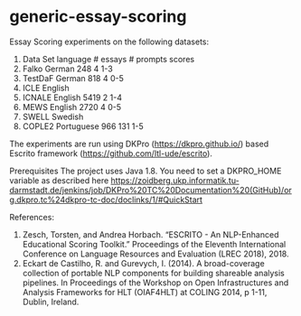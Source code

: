 # generic-essay-scoring

  Essay Scoring experiments on the following datasets: 
1. Data Set   language  # essays  # prompts  scores
2. Falko       German      248         4       1-3
3. TestDaF     German      818         4       0-5
4. ICLE        English
5. ICNALE      English     5419        2       1-4
6. MEWS        English     2720        4       0-5
7. SWELL       Swedish
8. COPLE2     Portuguese   966        131       1-5

The experiments are run using DKPro (https://dkpro.github.io/) based Escrito framework (https://github.com/ltl-ude/escrito). 

Prerequisites
The project uses Java 1.8. You need to set a DKPRO_HOME variable as described here https://zoidberg.ukp.informatik.tu-darmstadt.de/jenkins/job/DKPro%20TC%20Documentation%20(GitHub)/org.dkpro.tc%24dkpro-tc-doc/doclinks/1/#QuickStart


References:

1. Zesch, Torsten, and Andrea Horbach. “ESCRITO - An NLP-Enhanced Educational Scoring Toolkit.” Proceedings of the Eleventh International Conference on Language Resources and Evaluation (LREC 2018), 2018.
2. Eckart de Castilho, R. and Gurevych, I. (2014). A broad-coverage collection of portable NLP components for building shareable analysis pipelines. In Proceedings of the Workshop on Open Infrastructures and Analysis Frameworks for HLT (OIAF4HLT) at COLING 2014, p 1-11, Dublin, Ireland.
